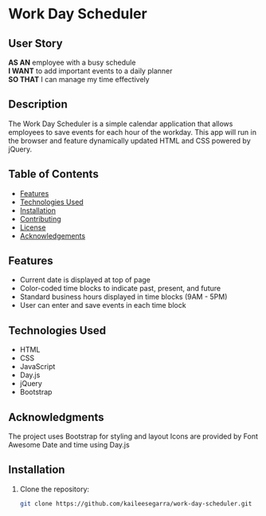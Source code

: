 # Work Day Scheduler

## User Story
**AS AN** employee with a busy schedule  
**I WANT** to add important events to a daily planner  
**SO THAT** I can manage my time effectively

## Description
The Work Day Scheduler is a simple calendar application that allows employees to save events for each hour of the workday. This app will run in the browser and feature dynamically updated HTML and CSS powered by jQuery.

## Table of Contents
- [Features](#features)
- [Technologies Used](#technologies-used)
- [Installation](#installation)
- [Contributing](#contributing)
- [License](#license)
- [Acknowledgements](#acknowledgements)

## Features
- Current date is displayed at top of page
- Color-coded time blocks to indicate past, present, and future
- Standard business hours displayed in time blocks (9AM - 5PM)
- User can enter and save events in each time block

## Technologies Used 
- HTML
- CSS
- JavaScript
- Day.js
- jQuery
- Bootstrap

## Acknowledgments
The project uses Bootstrap for styling and layout
Icons are provided by Font Awesome
Date and time using Day.js


## Installation
1. Clone the repository:
   ```sh
   git clone https://github.com/kaileesegarra/work-day-scheduler.git
